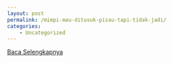 ```yaml
---
layout: post
permalink: /mimpi-mau-ditusuk-pisau-tapi-tidak-jadi/
categories:
    - Uncategorized
---
```


[Baca Selengkapnya](/07)